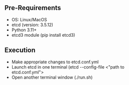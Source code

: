 ## Pre-Requirements
- OS: Linux/MacOS
- etcd (version: 3.5.12)
- Python 3.11+
- etcd3 module (pip install etcd3)

## Execution
- Make appropriate changes to etcd.conf.yml 
- Launch etcd in one terminal (etcd --config-file <"path to etcd.conf.yml">
- Open another terminal window (./run.sh)



